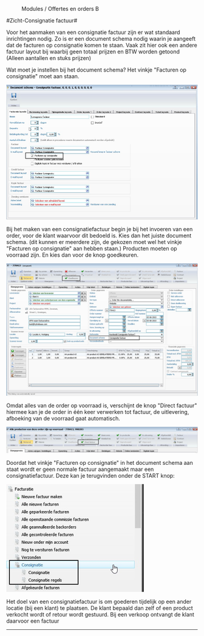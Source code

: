 <properties>
	<page>
		<title>Offerte en Order</title>
	</page>
	<menu>
		<position>Modules / Offertes en orders</position> 
		<title>Zicht-Consignatie factuur aanmaken</title>
	<sort>B</sort>
	</menu>
</properties>

#Zicht-Consignatie factuur#

Voor het aanmaken van een consignatie factuur zijn er wat standaard inrichtingen nodig. Zo is er een document schema nodig waarin je aangeeft dat de facturen op consignatie komen te staan. Vaak zit hier ook een andere factuur layout bij waarbij geen totaal prijzen en BTW worden getoond (Alleen aantallen en stuks prijzen)

Wat moet je instellen bij het document schema?
Het vinkje "Facturen op consignatie" moet aan staan.

![](images/consignatie-doc-schema.jpg) 

Bij het maken van een consignatiefactuur begin je bij het invoeren van een order, voor de klant waarvoor dit bedoeld is.
Kies dan het juiste document schema. (dit kunnen er meerdere zijn, de gekozen moet wel het vinkje "Facturen op consignatie" aan hebben staan.)
Producten moeten op voorraad zijn. En kies dan voor de knop goedkeuren.

![](images/consignatie-order-invoer.jpg)

Omdat alles van de order op voorraad is, verschijnt de knop "Direct factuur" hiermee kan je de order in één keer verwerken tot factuur, de uitlevering, afboeking van de voorraad gaat automatisch. 

![](images/consignatie-order-direct-factuur.jpg)    

Doordat het vinkje "Facturen op consignatie" in het document schema aan staat wordt er geen normale factuur aangemaakt maar een consignatiefactuur. Deze kan je terugvinden onder de START knop:

![](images/consignatie-factuur.jpg) 

Het doel van een consignatiefactuur is om goederen tijdelijk op een ander locatie (bij een klant) te plaatsen. De klant bepaald dan zelf of een product verkocht wordt of retour wordt gestuurd. Bij een verkoop ontvangt de klant daarvoor een factuur 


----------

